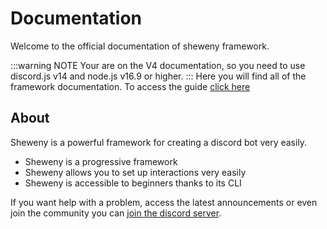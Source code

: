 # Documentation

Welcome to the official documentation of sheweny framework.

:::warning NOTE
Your are on the V4 documentation, so you need to use discord.js v14 and node.js v16.9 or higher.
:::
Here you will find all of the framework documentation. To access the guide [click here](../guide/README.md)

## About

Sheweny is a powerful framework for creating a discord bot very easily.

- Sheweny is a progressive framework
- Sheweny allows you to set up interactions very easily
- Sheweny is accessible to beginners thanks to its CLI

If you want help with a problem, access the latest announcements or even join the community you can [join the discord server](https://discord.gg/qgd85nEf5a).

